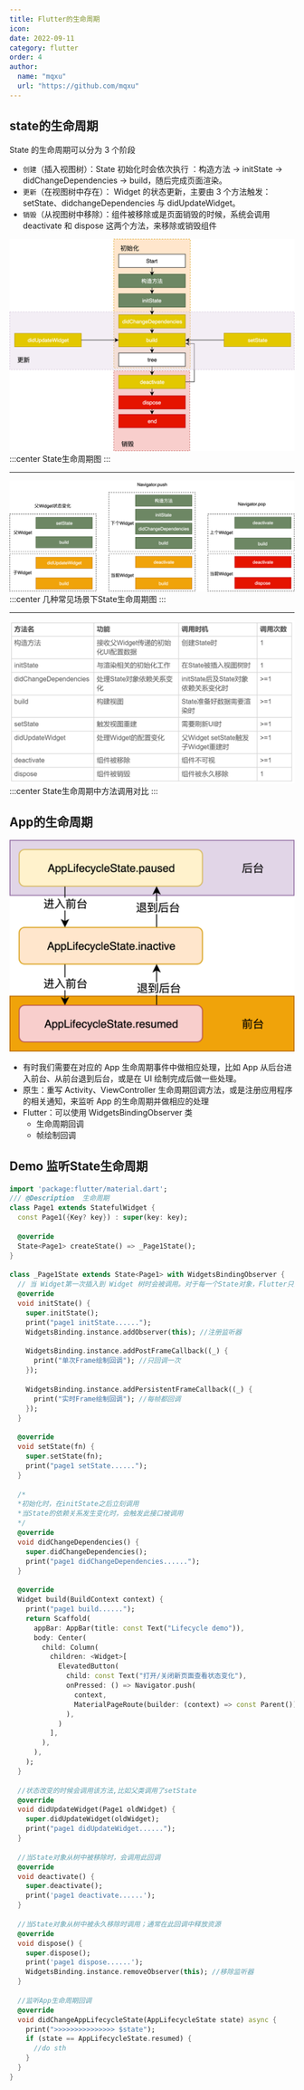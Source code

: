 ```yaml
---
title: Flutter的生命周期
icon: 
date: 2022-09-11
category: flutter
order: 4
author: 
  name: "mqxu"
  url: "https://github.com/mqxu"
---
```


## state的生命周期

State 的生命周期可以分为 3 个阶段
- `创建`（插入视图树）：State 初始化时会依次执行 ：构造方法 -> initState -> didChangeDependencies -> build，随后完成页面渲染。
- `更新`（在视图树中存在）： Widget 的状态更新，主要由 3 个方法触发：setState、didchangeDependencies 与 didUpdateWidget。
- `销毁`（从视图树中移除）：组件被移除或是页面销毁的时候，系统会调用 deactivate 和 dispose 这两个方法，来移除或销毁组件

![Img](./FILES/flutterde-sheng-ming-zhou-qi.md/img-20220911144546.png)
:::center
State生命周期图
:::

---

![Img](./FILES/flutterde-sheng-ming-zhou-qi.md/img-20220911144830.png)
:::center
几种常见场景下State生命周期图
:::

---

![Img](./FILES/flutterde-sheng-ming-zhou-qi.md/img-20220911145244.png)
:::center
State生命周期中方法调用对比
:::

## App的生命周期

![Img](./FILES/flutterde-sheng-ming-zhou-qi.md/img-20220911145438.png)

- 有时我们需要在对应的 App 生命周期事件中做相应处理，比如 App 从后台进入前台、从前台退到后台，或是在 UI 绘制完成后做一些处理。
- 原生：重写 Activity、ViewController 生命周期回调方法，或是注册应用程序的相关通知，来监听 App 的生命周期并做相应的处理
- Flutter：可以使用 WidgetsBindingObserver 类
    - 生命周期回调
    - 帧绘制回调


## Demo 监听State生命周期

```dart
import 'package:flutter/material.dart';
/// @Description  生命周期
class Page1 extends StatefulWidget {
  const Page1({Key? key}) : super(key: key);

  @override
  State<Page1> createState() => _Page1State();
}

class _Page1State extends State<Page1> with WidgetsBindingObserver {
  // 当 Widget第一次插入到 Widget 树时会被调用。对于每一个State对象，Flutter只会调用一次该回调
  @override
  void initState() {
    super.initState();
    print("page1 initState......");
    WidgetsBinding.instance.addObserver(this); //注册监听器

    WidgetsBinding.instance.addPostFrameCallback((_) {
      print("单次Frame绘制回调"); //只回调一次
    });

    WidgetsBinding.instance.addPersistentFrameCallback((_) {
      print("实时Frame绘制回调"); //每帧都回调
    });
  }

  @override
  void setState(fn) {
    super.setState(fn);
    print("page1 setState......");
  }

  /*
  *初始化时，在initState之后立刻调用
  *当State的依赖关系发生变化时，会触发此接口被调用
  */
  @override
  void didChangeDependencies() {
    super.didChangeDependencies();
    print("page1 didChangeDependencies......");
  }

  @override
  Widget build(BuildContext context) {
    print("page1 build......");
    return Scaffold(
      appBar: AppBar(title: const Text("Lifecycle demo")),
      body: Center(
        child: Column(
          children: <Widget>[
            ElevatedButton(
              child: const Text("打开/关闭新页面查看状态变化"),
              onPressed: () => Navigator.push(
                context,
                MaterialPageRoute(builder: (context) => const Parent()),
              ),
            )
          ],
        ),
      ),
    );
  }

  //状态改变的时候会调用该方法,比如父类调用了setState
  @override
  void didUpdateWidget(Page1 oldWidget) {
    super.didUpdateWidget(oldWidget);
    print("page1 didUpdateWidget......");
  }

  //当State对象从树中被移除时，会调用此回调
  @override
  void deactivate() {
    super.deactivate();
    print('page1 deactivate......');
  }

  //当State对象从树中被永久移除时调用；通常在此回调中释放资源
  @override
  void dispose() {
    super.dispose();
    print('page1 dispose......');
    WidgetsBinding.instance.removeObserver(this); //移除监听器
  }

  //监听App生命周期回调
  @override
  void didChangeAppLifecycleState(AppLifecycleState state) async {
    print(">>>>>>>>>>>>>>> $state");
    if (state == AppLifecycleState.resumed) {
      //do sth
    }
  }
}

```




